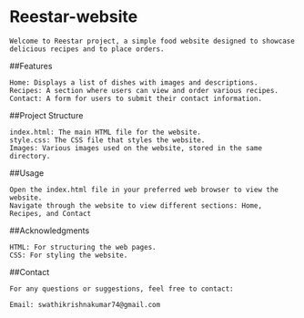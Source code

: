 # Reestar-website

    Welcome to Reestar project, a simple food website designed to showcase delicious recipes and to place orders.

##Features

    Home: Displays a list of dishes with images and descriptions.
    Recipes: A section where users can view and order various recipes.
    Contact: A form for users to submit their contact information.
    
##Project Structure

    index.html: The main HTML file for the website.
    style.css: The CSS file that styles the website.
    Images: Various images used on the website, stored in the same directory.

##Usage

    Open the index.html file in your preferred web browser to view the website.
    Navigate through the website to view different sections: Home, Recipes, and Contact

##Acknowledgments
  
    HTML: For structuring the web pages.
    CSS: For styling the website.
   
##Contact
 
    For any questions or suggestions, feel free to contact:

    Email: swathikrishnakumar74@gmail.com
    
